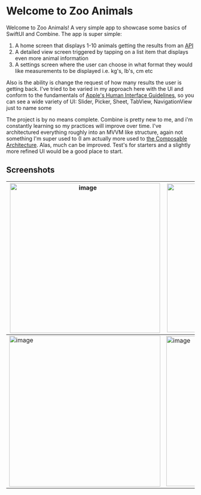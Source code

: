 # Welcome to Zoo Animals

Welcome to Zoo Animals! A very simple app to showcase some basics of SwiftUI and Combine. The app is super simple:
1. A home screen that displays 1-10 animals getting the results from an [API](https://zoo-animal-api.herokuapp.com)
2. A detailed view screen triggered by tapping on a list item that displays even more animal information
3. A settings screen where the user can choose in what format they would like measurements to be displayed i.e. kg's, lb's, cm etc

Also is the ability is change the request of how many results the user is getting back. I've tried to be varied in my approach here with the UI and conform to the fundamentals of [Apple's Human Interface Guidelines](https://developer.apple.com/design/human-interface-guidelines/guidelines/overview/), so you can see a wide variety of UI: Slider, Picker, Sheet, TabView, NavigationView just to name some

The project is by no means complete. Combine is pretty new to me, and i'm constantly learning so my practices will improve over time. I've architectured everything roughly into an MVVM like structure, again not something I'm super used to (I am actually more used to [the Composable Architecture](https://github.com/pointfreeco/swift-composable-architecture#examples). Alas, much can be improved. Test's for starters and a slightly more refined UI would be a good place to start. 

## Screenshots
| <img width="401" alt="image" src="https://user-images.githubusercontent.com/43879032/185634118-13ca2932-6f15-4c8b-a874-dc3d3d5cf6b2.png"> |  <img width="398" alt="image" src="https://user-images.githubusercontent.com/43879032/185634200-f6afec4d-3936-4d61-adc9-fc048de61668.png">|
|--|--|
|  <img width="404" alt="image" src="https://user-images.githubusercontent.com/43879032/185634353-9b549507-0e29-450e-a27f-b87213d5ad7c.png">|<img width="402" alt="image" src="https://user-images.githubusercontent.com/43879032/185634261-7e11ab16-80f0-48d7-805a-31d6091cefa8.png">  |

